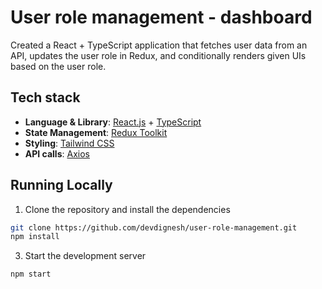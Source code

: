 # User role management - dashboard

Created a React + TypeScript application that fetches user data from an API, updates the user role in Redux, and conditionally renders given UIs based on the user role.

## Tech stack

- **Language & Library**: [React.js](https://react.dev/) + [TypeScript](https://www.typescriptlang.org/)
- **State Management**: [Redux Toolkit](https://redux-toolkit.js.org/)
- **Styling**: [Tailwind CSS](https://tailwindcss.com/)
- **API calls**: [Axios](https://axios-http.com/docs/intro)

## Running Locally

1. Clone the repository and install the dependencies

```bash
git clone https://github.com/devdignesh/user-role-management.git
npm install
```

3. Start the development server

```bash
npm start
```

 
